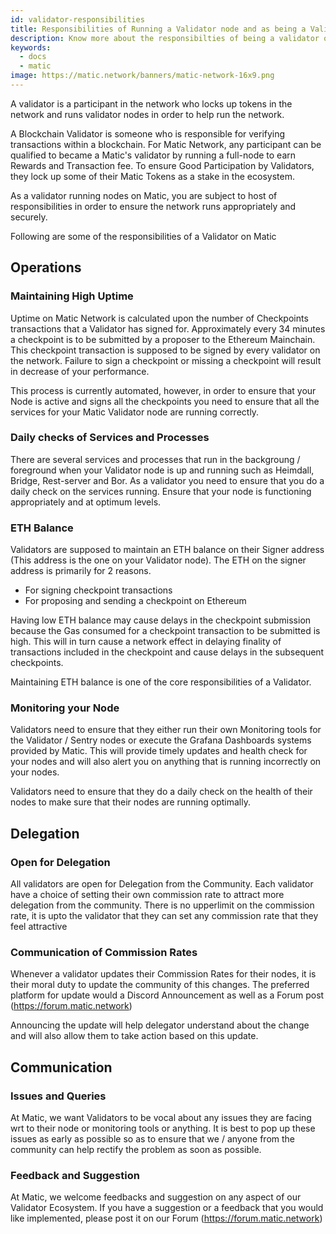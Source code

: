 ```yaml
---
id: validator-responsibilities
title: Responsibilities of Running a Validator node and as being a Validator on Matic Network
description: Know more about the responsibilties of being a validator on Matic Network
keywords:
  - docs
  - matic
image: https://matic.network/banners/matic-network-16x9.png 
---
```


A validator is a participant in the network who locks up tokens in the network and runs validator nodes in order to help run the network.

A Blockchain Validator is someone who is responsible for verifying transactions within a blockchain. For Matic Network, any participant can be qualified to became a Matic's validator by running a full-node to earn Rewards and Transaction fee. To ensure Good Participation by Validators, they lock up some of their Matic Tokens as a stake in the ecosystem.

As a validator running nodes on Matic, you are subject to host of responsibilities in order to ensure the network runs appropriately and securely.

Following are some of the responsibilities of a Validator on Matic

## Operations

### Maintaining High Uptime

Uptime on Matic Network is calculated upon the number of Checkpoints transactions that a Validator has signed for. Approximately every 34 minutes a checkpoint is to be submitted by a proposer to the Ethereum Mainchain. This checkpoint transaction is supposed to be signed by every validator on the network. Failure to sign a checkpoint or missing a checkpoint will result in decrease of your performance.

This process is currently automated, however, in order to ensure that your Node is active and signs all the checkpoints you need to ensure that all the services for your Matic Validator node are running correctly.

### Daily checks of Services and Processes

There are several services and processes that run in the backgroung / foreground when your Validator node is up and running such as Heimdall, Bridge, Rest-server and Bor. As a validator you need to ensure that you do a daily check on the services running. Ensure that your node is functioning appropriately and at optimum levels.

### ETH Balance

Validators are supposed to maintain an ETH balance on their Signer address (This address is the one on your Validator node). The ETH on the signer address is primarily for 2 reasons.

* For signing checkpoint transactions
* For proposing and sending a checkpoint on Ethereum

Having low ETH balance may cause delays in the checkpoint submission because the Gas consumed for a checkpoint transaction to be submitted is high. This will in turn cause a network effect in delaying finality of transactions included in the checkpoint and cause delays in the subsequent checkpoints.

Maintaining ETH balance is one of the core responsibilities of a Validator.

### Monitoring your Node

Validators need to ensure that they either run their own Monitoring tools for the Validator / Sentry nodes or execute the Grafana Dashboards systems provided by Matic. This will provide timely updates and health check for your nodes and will also alert you on anything that is running incorrectly on your nodes.

Validators need to ensure that they do a daily check on the health of their nodes to make sure that their nodes are running optimally. 

## Delegation

### Open for Delegation

All validators are open for Delegation from the Community. Each validator have a choice of setting their own commission rate to attract more delegation from the community. There is no upperlimit on the commission rate, it is upto the validator that they can set any commission rate that they feel attractive

### Communication of Commission Rates

Whenever a validator updates their Commission Rates for their nodes, it is their moral duty to update the community of this changes. The preferred platform for update would a Discord Announcement as well as a Forum post (https://forum.matic.network)

Announcing the update will help delegator understand about the change and will also allow them to take action based on this update.


## Communication

### Issues and Queries

At Matic, we want Validators to be vocal about any issues they are facing wrt to their node or monitoring tools or anything. It is best to pop up these issues as early as possible so as to ensure that we / anyone from the community can help rectify the problem as soon as possible.

### Feedback and Suggestion

At Matic, we welcome feedbacks and suggestion on any aspect of our Validator Ecosystem. If you have a suggestion or a feedback that you would like implemented, please post it on our Forum (https://forum.matic.network)

